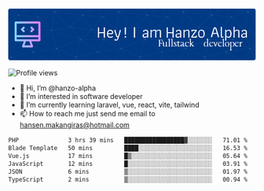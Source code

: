 ![Header](./github-header-image.png)

![Profile views](https://gpvc.arturio.dev/hanzo-alpha)

- 👋 Hi, I’m @hanzo-alpha
- 👀 I’m interested in software developer
- 🌱 I’m currently learning laravel, vue, react, vite, tailwind
- 📫 How to reach me just send me email to hansen.makangiras@hotmail.com 

<!---
hanzo-alpha/hanzo-alpha is a ✨ special ✨ repository because its `README.md` (this file) appears on your GitHub profile.
You can click the Preview link to take a look at your changes.
--->

<!--START_SECTION:waka-->

```text
PHP              3 hrs 39 mins   █████████████████▓░░░░░░░   71.01 %
Blade Template   50 mins         ████░░░░░░░░░░░░░░░░░░░░░   16.53 %
Vue.js           17 mins         █▒░░░░░░░░░░░░░░░░░░░░░░░   05.64 %
JavaScript       12 mins         █░░░░░░░░░░░░░░░░░░░░░░░░   03.91 %
JSON             6 mins          ▒░░░░░░░░░░░░░░░░░░░░░░░░   01.97 %
TypeScript       2 mins          ▒░░░░░░░░░░░░░░░░░░░░░░░░   00.94 %
```

<!--END_SECTION:waka-->
